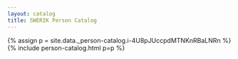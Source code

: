 ```yaml
---
layout: catalog
title: SWERIK Person Catalog
---
```

{% assign p = site.data._person-catalog.i-4U8pJUccpdMTNKnRBaLNRn %}
{% include person-catalog.html p=p %}

